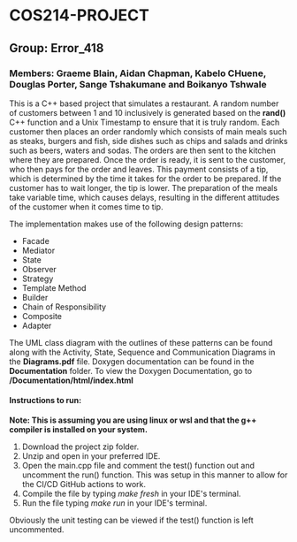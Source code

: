 # COS214-PROJECT
## Group: Error_418
### Members: Graeme Blain, Aidan Chapman, Kabelo CHuene, Douglas Porter, Sange Tshakumane and Boikanyo Tshwale

This is a C++ based project that simulates a restaurant.
A random number of customers between 1 and 10 inclusively is generated based on the **rand()** C++ function and a Unix Timestamp to ensure that it is truly random.
Each customer then places an order randomly which consists of main meals such as steaks, burgers and fish, side dishes such as chips and salads and drinks such as beers, waters and sodas.
The orders are then sent to the kitchen where they are prepared.
Once the order is ready, it is sent to the customer, who then pays for the order and leaves.
This payment consists of a tip, which is determined by the time it takes for the order to be prepared. If the customer has to wait longer, the tip is lower.
The preparation of the meals take variable time, which causes delays, resulting in the different attitudes of the customer when it comes time to tip.

The implementation makes use of the following design patterns:
* Facade
* Mediator
* State
* Observer
* Strategy
* Template Method
* Builder
* Chain of Responsibility
* Composite
* Adapter

The UML class diagram with the outlines of these patterns can be found along with the Activity, State, Sequence and Communication Diagrams in the **Diagrams.pdf** file.
Doxygen documentation can be found in the **Documentation** folder. To view the Doxygen Documentation, go to **/Documentation/html/index.html**

#### Instructions to run:
**Note: This is assuming you are using linux or wsl and that the g++ compiler is installed on your system.**
1. Download the project zip folder.
2. Unzip and open in your preferred IDE.
3. Open the main.cpp file and comment the test() function out and uncomment the run() function. This was setup in this manner to allow for the CI/CD GitHub actions to work.
4. Compile the file by typing *make fresh* in your IDE's terminal.
5. Run the file typing *make run* in your IDE's terminal.

Obviously the unit testing can be viewed if the test() function is left uncommented.

